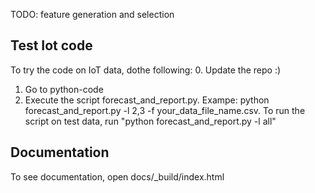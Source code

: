 TODO: feature generation and selection

## Test Iot code
To try the code on IoT data, dothe following:
0. Update the repo :)
1. Go to python-code
2. Execute the script forecast_and_report.py. Exampe: python forecast_and_report.py -l 2,3 -f your_data_file_name.csv. To run the script on test data, run "python forecast_and_report.py -l all"

## Documentation
To see documentation, open docs/_build/index.html